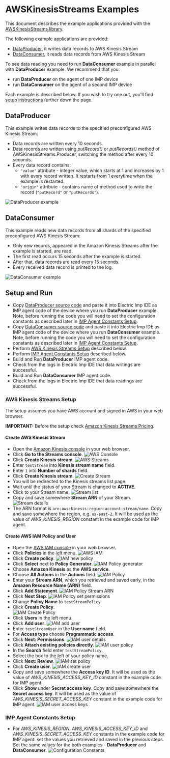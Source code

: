 # AWSKinesisStreams Examples

This document describes the example applications provided with the [AWSKinesisStreams library](../README.md).

The following example applications are provided:
- [DataProducer](#dataproducer), it writes data records to AWS Kinesis Stream
- [DataConsumer](#dataconsumer), it reads data records from AWS Kinesis Stream

To see data reading you need to run **DataConsumer** example in parallel with **DataProducer** example. We recommend that you:
- run **DataProducer** on the agent of one IMP device
- run **DataConsumer** on the agent of a second IMP device

Each example is described below. If you wish to try one out, you'll find [setup instructions](#setup-and-run) further down the page.

## DataProducer

This example writes data records to the specified preconfigured AWS Kinesis Stream:

- Data records are written every 10 seconds.
- Data records are written using *putRecord()* or *putRecords()* method of AWSKinesisStreams.Producer, switching the method after every 10 seconds.
- Every data record contains:
  - `"value"` attribute - integer value, which starts at 1 and increases by 1 with every record written. It restarts from 1 everytime when the example is restarted.
  - `"origin"` attribute - contains name of method used to write the record (`"putRecord"` or `"putRecords"`).

![DataProducer example](https://imgur.com/A7DHifN.png)

## DataConsumer

This example reads new data records from all shards of the specified preconfigured AWS Kinesis Stream:

- Only new records, appeared in the Amazon Kinesis Streams after the example is started, are read.
- The first read occurs 15 seconds after the example is started.
- After that, data records are read every 15 seconds.
- Every received data record is printed to the log.

![DataConsumer example](https://imgur.com/Yb6pGHi.png)

## Setup and Run

- Copy [DataProducer source code](./DataProducer.agent.nut) and paste it into Electric Imp IDE as IMP agent code of the device where you run **DataProducer** example. Note, before running the code you will need to set the configuration constants as described later in [IMP Agent Constants Setup](#imp-agent-constants-setup).
- Copy [DataConsumer source code](./DataConsumer.agent.nut) and paste it into Electric Imp IDE as IMP agent code of the device where you run **DataConsumer** example. Note, before running the code you will need to set the configuration constants as described later in [IMP Agent Constants Setup](#imp-agent-constants-setup).
- Perform [AWS Kinesis Streams Setup](#aws-kinesis-streams-setup) described below.
- Perform [IMP Agent Constants Setup](#imp-agent-constants-setup) described below.
- Build and Run **DataProducer** IMP agent code.
- Check from the logs in Electric Imp IDE that data writings are successful.
- Build and Run **DataConsumer** IMP agent code.
- Check from the logs in Electric Imp IDE that data readings are successful.

### AWS Kinesis Streams Setup

The setup assumes you have AWS account and signed in AWS in your web browser.

**IMPORTANT:** Before the setup check [Amazon Kinesis Streams Pricing](https://aws.amazon.com/kinesis/streams/pricing/).

#### Create AWS Kinesis Stream

- Open the [Amazon Kinesis console](https://console.aws.amazon.com/kinesis) in your web browser.
- Click **Go to the Streams console**.
![AWS Console](https://imgur.com/mp4wdlg.png)
- Click **Create Kinesis stream**.
![AWS Streams](https://imgur.com/0qDSeoX.png)
- Enter `testStream` into **Kinesis stream name** field.
- Enter `1` into **Number of shards** field.
- Click **Create Kinesis stream**.
![Create Stream](https://imgur.com/9BzfifO.png)
- You will be redirected to the Kinesis streams list page.
- Wait until the status of your Stream is changed to **ACTIVE**.
- Click to your Stream name.
![Stream list](https://imgur.com/89ggWDP.png)
- Copy and save somewhere **Stream ARN** of your Stream.
![Stream details](https://imgur.com/LvNgM1X.png)
- The ARN format is `arn:aws:kinesis:region:account:stream/name`. Copy and save somewhere the region, e.g. `us-east-2`. It will be used as the value of *AWS_KINESIS_REGION* constant in the example code for IMP agent.

#### Create AWS IAM Policy and User

- Open the [AWS IAM console](https://console.aws.amazon.com/iam) in your web browser.
- Click **Policies** in the left menu.
![AWS IAM](https://imgur.com/z8F0Krl.png)
- Click **Create policy**.
![IAM new policy](https://imgur.com/TYkKvGD.png)
- Click **Select** next to **Policy Generator**.
![IAM Policy generator](https://imgur.com/DiJ6O9Z.png)
- Choose **Amazon Kinesis** as the **AWS service**.
- Choose **All Actions** in the **Actions** field.
![IAM Policy](https://imgur.com/yX2L0jN.png)
- Enter your **Stream ARN**, which you retrieved and saved early, in the **Amazon Resource Name (ARN)** field.
- Click **Add Statement**.
![IAM Policy Stream ARN](https://imgur.com/10rzsNJ.png)
- Click **Next Step**.
![IAM Policy set permissions](https://imgur.com/7tAuK8L.png)
- Change **Policy Name** to `testStreamPolicy`.
- Click **Create Policy**.  
![IAM Create Policy](https://imgur.com/PTj2fIQ.png)
- Click **Users** in the left menu.
- Click **Add user**.
![IAM add user](https://imgur.com/84fMiQw.png)
- Enter `testStreamUser` in the **User name** field.
- For **Access type** choose **Programmatic access**.
- Click **Next: Permissions**.
![IAM user details](https://imgur.com/S3GJMRd.png)
- Click **Attach existing policies directly**.
![IAM user policy](https://imgur.com/WCHjnrV.png)
- In the **Search** field enter `testStreamPolicy`.
- Select the box to the left of your policy name.
- Click **Next: Review**.
![IAM set policy](https://imgur.com/ZdHV3US.png)
- Click **Create user**.
![IAM create user](https://imgur.com/VUI0FLk.png)
- Copy and save somewhere the **Access key ID**. It will be used as the value of *AWS_KINESIS_ACCESS_KEY_ID* constant in the example code for IMP agent.
- Click **Show** under **Secret access key**. Copy and save somewhere the **Secret access key**. It will be used as the value of *AWS_KINESIS_SECRET_ACCESS_KEY* constant in the example code for IMP agent.
![IAM user access keys](https://imgur.com/4MzqRyJ.png)

### IMP Agent Constants Setup

- For *AWS_KINESIS_REGION*, *AWS_KINESIS_ACCESS_KEY_ID* and *AWS_KINESIS_SECRET_ACCESS_KEY* constants in the example code for IMP agent: set the values you retrieved and saved in the previous steps. Set the same values for the both examples - **DataProducer** and **DataConsumer**.
![Configuration Constants](https://imgur.com/Er5JKmF.png)
